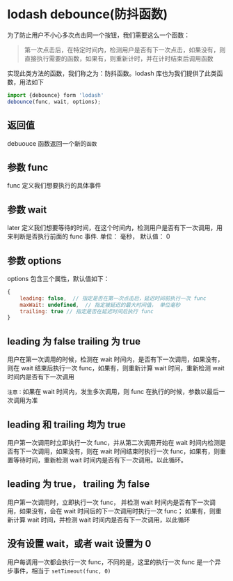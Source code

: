 <!-- Date: 2017-03-21 21:56 -->

# lodash debounce(防抖函数)

为了防止用户不小心多次点击同一个按钮，我们需要这么一个函数：

> 第一次点击后，在特定时间内，检测用户是否有下一次点击，如果没有，则直接执行需要的函数，如果有，则重新计时，并在计时结束后调用函数

实现此类方法的函数，我们称之为：防抖函数。lodash 库也为我们提供了此类函数，用法如下

```js
import {debounce} form 'lodash'
debounce(func, wait, options);
```

## 返回值

debuouce 函数返回一个新的`函数`

## 参数 func

func 定义我们想要执行的具体事件

## 参数 wait

later 定义我们想要等待的时间，在这个时间内，检测用户是否有下一次调用，用来判断是否执行前面的 func 事件. 单位： 毫秒， 默认值： 0

## 参数 options

options 包含三个属性，默认值如下：

```js
{
    leading: false,  // 指定是否在第一次点击后，延迟时间前执行一次 func
    maxWait: undefined,  // 指定被延迟的最大时间值， 单位毫秒
    trailing: true // 指定是否在延迟时间后执行 func
}
```

## leading 为 false trailing 为 true

用户在第一次调用的时候，检测在 wait 时间内，是否有下一次调用，如果没有，则在 wait 结束后执行一次 func，如果有，则重新计算 wait 时间，重新检测 wait 时间内是否有下一次调用

`注意：`如果在 wait 时间内，发生多次调用，则 func 在执行的时候，参数以最后一次调用为准

## leading 和 trailing 均为 true

用户第一次调用时立即执行一次 func，并从第二次调用开始在 wait 时间内检测是否有下一次调用，如果没有，则在 wait 时间结束时执行一次 func，如果有，则重置等待时间，重新检测 wait 时间内是否有下一次调用。以此循环。

## leading 为 true， trailing 为 false

用户第一次调用时，立即执行一次 func， 并检测 wait 时间内是否有下一次调用，如果没有，会在 wait 时间后的下一次调用时执行一次 func； 如果有，则重新计算 wait 时间，并检测 wait 时间内是否有下一次调用，以此循环

## 没有设置 wait，或者 wait 设置为 0

用户每调用一次都会执行一次 func，不同的是，这里的执行一次 func 是一个异步事件，相当于 `setTimeout(func, 0)`
